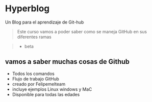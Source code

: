 # Hyperblog

Un Blog para el aprendizaje de Git-hub

> Este curso vamos a poder saber como se maneja GitHub en sus diferentes ramas 

> - beta

## vamos a saber muchas cosas de Github

* Todos los comandos
* Flujo de trabajo GitHub
* creado por Felipemelteam
* incluye ejemplos Linux windows y MaC
 * Disponible para todas las edades